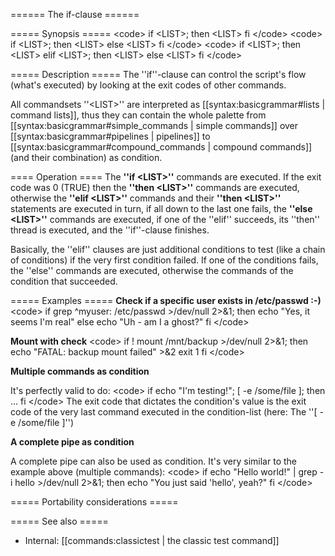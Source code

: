 ====== The if-clause ======

===== Synopsis =====
&lt;code&gt;
if &lt;LIST&gt;; then
  &lt;LIST&gt;
fi
&lt;/code&gt;
&lt;code&gt;
if &lt;LIST&gt;; then
  &lt;LIST&gt;
else
  &lt;LIST&gt;
fi
&lt;/code&gt;
&lt;code&gt;
if &lt;LIST&gt;; then
  &lt;LIST&gt;
elif &lt;LIST&gt;; then
  &lt;LIST&gt;
else
  &lt;LIST&gt;
fi
&lt;/code&gt;

===== Description =====
The ''if''-clause can control the script's flow (what's executed) by looking at the exit codes of other commands.

All commandsets ''&lt;LIST&gt;'' are interpreted as [[syntax:basicgrammar#lists | command lists]], thus they can contain the whole palette from [[syntax:basicgrammar#simple_commands | simple commands]] over [[syntax:basicgrammar#pipelines | pipelines]] to [[syntax:basicgrammar#compound_commands | compound commands]] (and their combination) as condition.

==== Operation ====
The **''if &lt;LIST&gt;''** commands are executed. If the exit code was 0 (TRUE) then the **''then &lt;LIST&gt;''** commands are executed, otherwise the **''elif &lt;LIST&gt;''** commands and their **''then &lt;LIST&gt;''** statements are executed in turn, if all down to the last one fails, the **''else &lt;LIST&gt;''** commands are executed, if one of the ''elif'' succeeds, its ''then'' thread is executed, and the ''if''-clause finishes.

Basically, the ''elif'' clauses are just additional conditions to test (like a chain of conditions) if the very first condition failed. If one of the conditions fails, the ''else'' commands are executed, otherwise the commands of the condition that succeeded.


===== Examples =====
**Check if a specific user exists in /etc/passwd :-)**
&lt;code&gt;
if grep ^myuser: /etc/passwd &gt;/dev/null 2&gt;&amp;1; then
  echo &quot;Yes, it seems I'm real&quot;
else
  echo &quot;Uh - am I a ghost?&quot;
fi
&lt;/code&gt;

**Mount with check**
&lt;code&gt;
if ! mount /mnt/backup &gt;/dev/null 2&gt;&amp;1; then
  echo &quot;FATAL: backup mount failed&quot; &gt;&amp;2
  exit 1
fi
&lt;/code&gt;

**Multiple commands as condition**

It's perfectly valid to do:
&lt;code&gt;
if echo &quot;I'm testing!&quot;; [ -e /some/file ]; then
  ...
fi
&lt;/code&gt;
The exit code that dictates the condition's value is the exit code of the very last command executed in the condition-list (here: The ''[ -e /some/file ]'')

**A complete pipe as condition**

A complete pipe can also be used as condition. It's very similar to the example above (multiple commands):
&lt;code&gt;
if echo &quot;Hello world!&quot; | grep -i hello &gt;/dev/null 2&gt;&amp;1; then
  echo &quot;You just said 'hello', yeah?&quot;
fi
&lt;/code&gt;

===== Portability considerations =====


===== See also =====
  * Internal: [[commands:classictest | the classic test command]]
